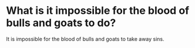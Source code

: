 # What is it impossible for the blood of bulls and goats to do?

It is impossible for the blood of bulls and goats to take away sins.
